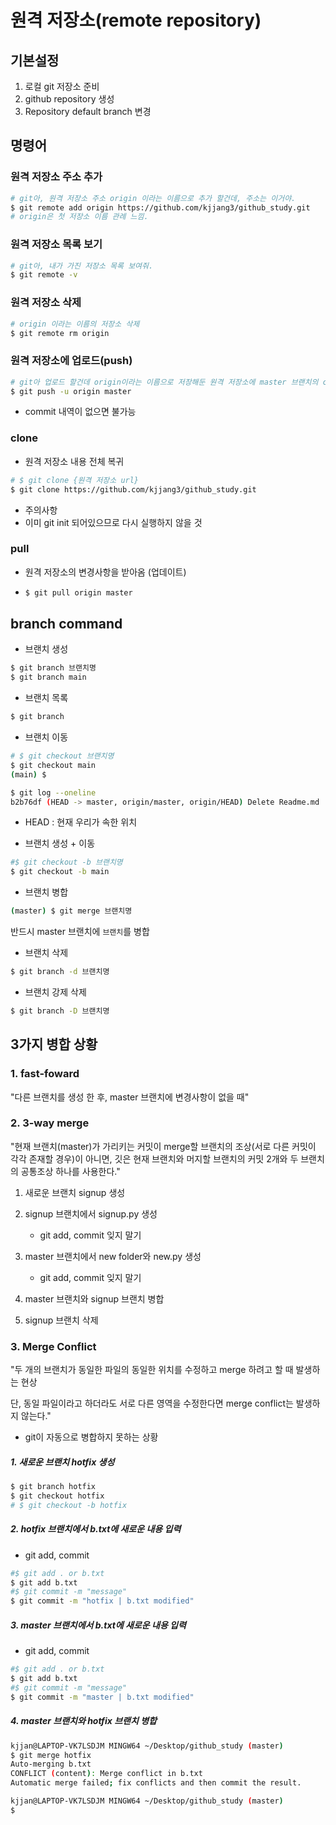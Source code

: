 # 원격 저장소(remote repository)

## 기본설정

1. 로컬 git 저장소 준비
2. github repository 생성
3. Repository default branch 변경



## 명령어

### 원격 저장소 주소 추가

```bash
# git아, 원격 저장소 주소 origin 이라는 이름으로 추가 할건데, 주소는 이거야.
$ git remote add origin https://github.com/kjjang3/github_study.git
# origin은 첫 저장소 이름 관례 느낌.
```



### 원격 저장소 목록 보기

```bash
# git아, 내가 가진 저장소 목록 보여줘.
$ git remote -v
```



### 원격 저장소 삭제

```bash
# origin 이라는 이름의 저장소 삭제
$ git remote rm origin
```



###  원격 저장소에 업로드(push)

```bash
# git아 업로드 할건데 origin이라는 이름으로 저장해둔 원격 저장소에 master 브랜치의 commit 내역들을 업로드할거야.
$ git push -u origin master
```

- commit 내역이 없으면 불가능



### clone

- 원격 저장소 내용 전체 복귀

```bash
# $ git clone {원격 저장소 url}
$ git clone https://github.com/kjjang3/github_study.git
```

- 주의사항
- 이미 git init 되어있으므로 다시 실행하지 않을 것



### pull

- 원격 저장소의 변경사항을 받아옴 (업데이트)

- ```bash
  $ git pull origin master
  ```



## branch command

-  브랜치 생성

 ```bash
$ git branch 브랜치명
$ git branch main
 ```



-  브랜치 목록

```bash
$ git branch
```



-  브랜치 이동

```bash
# $ git checkout 브랜치명
$ git checkout main
(main) $
```

```bash
$ git log --oneline
b2b76df (HEAD -> master, origin/master, origin/HEAD) Delete Readme.md
```

- HEAD : 현재 우리가 속한 위치



-  브랜치 생성 + 이동

```bash
#$ git checkout -b 브랜치명
$ git checkout -b main
```



- 브랜치 병합

```bash
(master) $ git merge 브랜치명
```

반드시 master 브랜치에 `브랜치`를 병합



- 브랜치 삭제

```bash
$ git branch -d 브랜치명
```



- 브랜치 강제 삭제

```bash
$ git branch -D 브랜치명
```



## 3가지 병합 상황

### 1. fast-foward

"다른 브랜치를 생성 한 후, master 브랜치에 변경사항이 없을 때"



### 2. 3-way merge

"현재 브랜치(master)가 가리키는 커밋이 merge할 브랜치의 조상(서로 다른 커밋이 각각 존재할 경우)이 아니면, 깃은 현재 브랜치와 머지할 브랜치의 커밋 2개와 두 브랜치의 공통조상 하나를 사용한다."

1. 새로운 브랜치 signup 생성
2. signup 브랜치에서 signup.py 생성
   - git add, commit 잊지 말기
3. master 브랜치에서 new folder와 new.py 생성
   - git add, commit 잊지 말기
4. master 브랜치와 signup 브랜치 병합

5. signup 브랜치 삭제



### 3. Merge Conflict

"두 개의 브랜치가 동일한 파일의 동일한 위치를 수정하고 merge 하려고 할 때 발생하는 현상

단, 동일 파일이라고 하더라도 서로 다른 영역을 수정한다면 merge conflict는 발생하지 않는다."

- git이 자동으로 병합하지 못하는 상황

##### 1. 새로운 브랜치 hotfix 생성

```bash
$ git branch hotfix
$ git checkout hotfix
# $ git checkout -b hotfix
```

#####  2. hotfix 브랜치에서 b.txt에 새로운 내용 입력

-  git add, commit

```bash
#$ git add . or b.txt
$ git add b.txt
#$ git commit -m "message"
$ git commit -m "hotfix | b.txt modified"
```



##### 3. master 브랜치에서 b.txt에 새로운 내용 입력

- git add, commit

```bash
#$ git add . or b.txt
$ git add b.txt
#$ git commit -m "message"
$ git commit -m "master | b.txt modified"
```



##### 4. master 브랜치와 hotfix 브랜치 병합

```bash
kjjan@LAPTOP-VK7LSDJM MINGW64 ~/Desktop/github_study (master)
$ git merge hotfix
Auto-merging b.txt
CONFLICT (content): Merge conflict in b.txt
Automatic merge failed; fix conflicts and then commit the result.

kjjan@LAPTOP-VK7LSDJM MINGW64 ~/Desktop/github_study (master)
$
```


